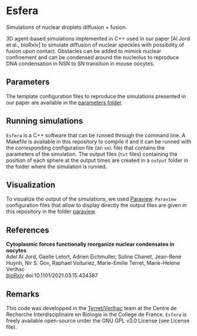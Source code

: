 # Esfera
Simulations of nuclear droplets diffusion + fusion.

3D agent-based simulations implemented in C++ used in our paper [Al Jord et al., bioRxiv] to simulate diffusion of nuclear speckles with possibility of fusion upon contact. Obstacles can be added to mimick nuclear confinement and can be condensed around the nucleolus to reproduce DNA condensation in NSN to SN transition in mouse oocytes.

## Parameters
The template configuration files to reproduce the simulations presented in our paper are available in the [parameters folder](./parameters).  

## Running simulations
`Esfera` is a C++ software that can be runned through the command line. A Makefile is available in this repository to compile it and it can be runned with the corresponding configuration file (an `xml` file) that contains the parameters of the simulation. The output files (`txt` files) containing the position of each sphere at the output times are created in a `output` folder in the folder where the simulation is runned.

## Visualization
To visualize the output of the simulations, we used [Paraview](https://www.paraview.org/). `Paraview` configuration files that allow to display directly the output files are given in this repository in the folder [paraview](./paraviewfiles).

## References
**Cytoplasmic forces functionally reorganize nuclear condensates in oocytes**
<br>Adel Al Jord, Gaelle Letort, Adrien Eichmuller, Soline Chanet, Jean-René Huynh, Nir S. Gov, Raphael Voituriez, Marie-Emilie Terret, Marie-Helene Verlhac
<br>[bioRxiv](https://www.biorxiv.org/content/10.1101/2021.03.15.434387v2) doi:10.1101/2021.03.15.434387

## Remarks
This code was developped in the [Terret/Verlhac](https://www.college-de-france.fr/site/en-cirb/Terret-Verlhac.htm "website team") team at the Centre de Recherche Interdisciplinaire en Biologie in the College de France.
`Esfera` is freely available open-source under the GNU GPL v3.0 License (see License file). 
